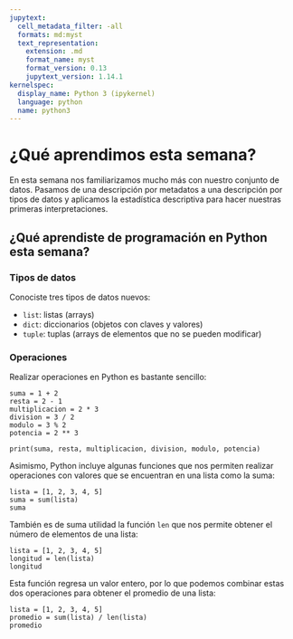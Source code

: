 ```yaml
---
jupytext:
  cell_metadata_filter: -all
  formats: md:myst
  text_representation:
    extension: .md
    format_name: myst
    format_version: 0.13
    jupytext_version: 1.14.1
kernelspec:
  display_name: Python 3 (ipykernel)
  language: python
  name: python3
---
```


# ¿Qué aprendimos esta semana?

En esta semana nos familiarizamos mucho más con nuestro conjunto de datos. Pasamos de una descripción por metadatos a una descripción por tipos de datos y aplicamos la estadística descriptiva para hacer nuestras primeras interpretaciones.

## ¿Qué aprendiste de programación en Python esta semana?

### Tipos de datos

Conociste tres tipos de datos nuevos:

- `list`: listas (arrays)
- `dict`: diccionarios (objetos con claves y valores)
- `tuple`: tuplas (arrays de elementos que no se pueden modificar)

### Operaciones

Realizar operaciones en Python es bastante sencillo:

```{code-cell}
suma = 1 + 2
resta = 2 - 1
multiplicacion = 2 * 3
division = 3 / 2
modulo = 3 % 2
potencia = 2 ** 3

print(suma, resta, multiplicacion, division, modulo, potencia)
```

Asimismo, Python incluye algunas funciones que nos permiten realizar operaciones con valores que se encuentran en una lista como la suma:

```{code-cell}
lista = [1, 2, 3, 4, 5]
suma = sum(lista)
suma
```

También es de suma utilidad la función `len` que nos permite obtener el número de elementos de una lista:

```{code-cell}
lista = [1, 2, 3, 4, 5]
longitud = len(lista)
longitud
```

Esta función regresa un valor entero, por lo que podemos combinar estas dos operaciones para obtener el promedio de una lista:

```{code-cell}
lista = [1, 2, 3, 4, 5]
promedio = sum(lista) / len(lista)
promedio
```
